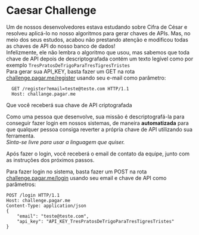 # Caesar Challenge
Um de nossos desenvolvedores estava estudando sobre Cifra de César e resolveu aplicá-lo no nosso algoritmos para gerar chaves de APIs.
Mas, no meio dos seus estudos, acabou não prestando atenção e modificou todas as chaves de API do nosso banco de dados!<br/>
Infelizmente, ele não lembra o algoritmo que usou, mas sabemos que toda chave de API depois de descriptografada contém um texto legível como por exemplo `TresPratosDeTrigoParaTresTigresTristes`<br/>
Para gerar sua API_KEY, basta fazer um GET na rota [challenge.pagar.me/register](http://challenge.pagar.me/register) usando seu e-mail como parâmetro:
```
  GET /register?email=teste@teste.com HTTP/1.1
  Host: challange.pagar.me
```
Que você receberá sua chave de API criptografada

Como uma pessoa que desenvolve, sua missão é descriptografá-la para conseguir fazer login em nossos sistemas, de maneira **automatizada** para que qualquer pessoa consiga reverter a própria chave de API utilizando sua ferramenta.<br/>
*Sinta-se livre para usar a linguagem que quiser.*

Após fazer o login, você receberá o email de contato da equipe, junto com as instruções dos próximos passos.

Para fazer login no sistema, basta fazer um POST na rota [challenge.pagar.me/login](http://challenge.pagar.me/register) usando seu email e chave de API como parâmetros:
```
POST /login HTTP/1.1
Host: challenge.pagar.me
Content-Type: application/json
{ 
    "email": "teste@teste.com", 
    "api_key": "API_KEY_TresPratosDeTrigoParaTresTigresTristes"
}
```
